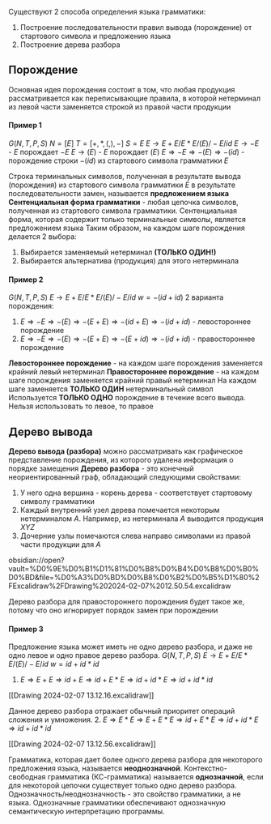 Существуют 2 способа определения языка грамматики:
1. Построение последовательности правил вывода (порождение) от стартового символа и предложению языка
2. Построение дерева разбора
## Порождение
Основная идея порождения состоит в том, что любая продукция рассматривается как переписывающие правила, в которой нетерминал из левой части заменяется строкой из правой части продукции
#### Пример 1
$G (N, T, P, S)$
$N = [E]$
$T = [+, *, (, ), -]$
$S = E$
$E → E + E / E * E / (E) / -E / id$ 
$E → -E$ - $E$ порождает $-E$
$E → (E)$ - $E$ порождает $(E)$
$E ⇒ -E ⇒ -(E) ⇒ -(id)$ - порождение строки $-(id)$ из стартового символа грамматики $E$

Строка терминальных символов, полученная в результате вывода (порождения) из стартового символа грамматики $E$ в результате последовательности замен, называется **предложением языка** 
**Сентенциальная форма грамматики** - любая цепочка символов, полученная из стартового символа грамматики. Сентенциальная форма, которая содержит только терминальные символы, является предложением языка
Таким образом, на каждом шаге порождения делается 2 выбора:
1. Выбирается заменяемый нетерминал **(ТОЛЬКО ОДИН!)**
2. Выбирается альтернатива (продукция) для этого нетерминала
#### Пример 2
$G (N, T, P, S)$
$E → E + E / E * E / (E) / -E / id$ 
$w = -(id+id)$ 
2 варианта порождения:
1) $E ⇒ -E ⇒ -(E) ⇒ -(E+E) ⇒ -(id+E) ⇒ -(id+id)$ - левостороннее порождение
2) $E ⇒ -E ⇒ -(E) ⇒ -(E+E) ⇒ -(E+id) ⇒ -(id+id)$ - правостороннее порождение

**Левостороннее порождение** - на каждом шаге порождения заменяется крайний левый нетерминал
**Правостороннее порождение** - на каждом шаге порождения заменяется крайний правый нетерминал
На каждом шаге заменяется **ТОЛЬКО ОДИН** нетерминальный символ
Используется **ТОЛЬКО ОДНО** порождение в течение всего вывода. Нельзя использовать то левое, то правое
## Дерево вывода
**Дерево вывода (разбора)** можно рассматривать как графическое представление порождения, из которого удалена информация о порядке замещения
**Дерево разбора** - это конечный неориентированный граф, обладающий следующими свойствами:
1. У него одна вершина - корень дерева - соответствует стартовому символу грамматики
2. Каждый внутренний узел дерева помечается некоторым нетерминалом $A$. Например, из нетерминала $A$ выводится продукция $XYZ$
3. Дочерние узлы помечаются слева направо символами из правой части продукции для $A$

obsidian://open?vault=%D0%9E%D0%B1%D1%81%D0%B8%D0%B4%D0%B8%D0%B0%D0%BD&file=%D0%A3%D0%BD%D0%B8%D0%B2%D0%B5%D1%80%2FExcalidraw%2FDrawing%202024-02-07%2012.50.54.excalidraw

Дерево разбора для правостороннего порождения будет такое же, потому что оно игнорирует порядок замен при порождении
#### Пример 3
Предложение языка может иметь не одно дерево разбора, и даже не одно левое и одно правое дерево разбора. 
$G (N, T, P, S)$
$E → E + E / E * E / (E) / -E / id$ 
$w = id + id * id$
1. $E ⇒ E+E ⇒ id + E ⇒ id + E * E ⇒ id + id * E ⇒ id + id * id$

[[Drawing 2024-02-07 13.12.16.excalidraw]]

Данное дерево разбора отражает обычный приоритет операций сложения и умножения. 
2. $E ⇒ E * E ⇒ E + E * E ⇒ id + E * E ⇒ id + id * E ⇒ id + id * id$

[[Drawing 2024-02-07 13.12.56.excalidraw]]

Грамматика, которая дает более одного дерева разбора для некоторого предложения языка, называется **неоднозначной**.
Контекстно-свободная грамматика (КС-грамматика) называется **однозначной**, если для некоторой цепочки существует только одно дерево разбора. 
Однозначность/неоднозначность - это свойство грамматики, а не языка.
Однозначные грамматики обеспечивают однозначную семантическую интерпретацию программы.